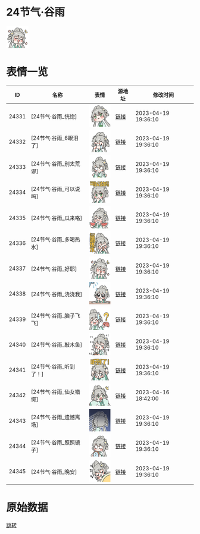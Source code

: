 # 24节气·谷雨

<img src="./cover.png" height="60" alt="cover" />

# 表情一览

|ID|名称|表情|源地址|修改时间|
|----|----|----|----|----|
|24331|[24节气·谷雨_恍惚]|<img src="./pic/024331_%5B24节气·谷雨_恍惚%5D.png" height="60" alt="恍惚"/>|[链接](https://i0.hdslb.com/bfs/garb/b4f1e6c9a2826ff892ca33096582c09f0b6bd7ac.png)|2023-04-19 19:36:10|
|24332|[24节气·谷雨_6眼泪了]|<img src="./pic/024332_%5B24节气·谷雨_6眼泪了%5D.png" height="60" alt="6眼泪了"/>|[链接](https://i0.hdslb.com/bfs/garb/8f08b40ae846e7f150e43f94c776e56fe035dfe9.png)|2023-04-19 19:36:10|
|24333|[24节气·谷雨_别太荒谬]|<img src="./pic/024333_%5B24节气·谷雨_别太荒谬%5D.png" height="60" alt="别太荒谬"/>|[链接](https://i0.hdslb.com/bfs/garb/97b60afd1aec40c923007969dad0e94c3d81bced.png)|2023-04-19 19:36:10|
|24334|[24节气·谷雨_可以说吗]|<img src="./pic/024334_%5B24节气·谷雨_可以说吗%5D.png" height="60" alt="可以说吗"/>|[链接](https://i0.hdslb.com/bfs/garb/b4d1b694c0e993b1e0bea9cad65730c4e396bc92.png)|2023-04-19 19:36:10|
|24335|[24节气·谷雨_瓜来咯]|<img src="./pic/024335_%5B24节气·谷雨_瓜来咯%5D.png" height="60" alt="瓜来咯"/>|[链接](https://i0.hdslb.com/bfs/garb/73e9359c4623f28d783abb212f8712050e0c0d9e.png)|2023-04-19 19:36:10|
|24336|[24节气·谷雨_多喝热水]|<img src="./pic/024336_%5B24节气·谷雨_多喝热水%5D.png" height="60" alt="多喝热水"/>|[链接](https://i0.hdslb.com/bfs/garb/8fcdc877e5448fcb63223e76d8ae3b92564f055c.png)|2023-04-19 19:36:10|
|24337|[24节气·谷雨_好耶]|<img src="./pic/024337_%5B24节气·谷雨_好耶%5D.png" height="60" alt="好耶"/>|[链接](https://i0.hdslb.com/bfs/garb/5dfd699e5fd0b52b3ad3d77b28e53091fe107d0a.png)|2023-04-19 19:36:10|
|24338|[24节气·谷雨_浇浇我]|<img src="./pic/024338_%5B24节气·谷雨_浇浇我%5D.png" height="60" alt="浇浇我"/>|[链接](https://i0.hdslb.com/bfs/garb/5ed790ee7087ae0de1ea394e1fddde76ec1b13e5.png)|2023-04-19 19:36:10|
|24339|[24节气·谷雨_脑子飞飞]|<img src="./pic/024339_%5B24节气·谷雨_脑子飞飞%5D.png" height="60" alt="脑子飞飞"/>|[链接](https://i0.hdslb.com/bfs/garb/55d7ef8fb252831a0504c33524766b2dd29be5e9.png)|2023-04-19 19:36:10|
|24340|[24节气·谷雨_敲木鱼]|<img src="./pic/024340_%5B24节气·谷雨_敲木鱼%5D.png" height="60" alt="敲木鱼"/>|[链接](https://i0.hdslb.com/bfs/garb/4835f68462c479e6b9b12b9fd336c3b868cd2db1.png)|2023-04-19 19:36:10|
|24341|[24节气·谷雨_听到了！]|<img src="./pic/024341_%5B24节气·谷雨_听到了！%5D.png" height="60" alt="听到了！"/>|[链接](https://i0.hdslb.com/bfs/garb/6e1c6746e5cbd6af63572be9f1dc78af9e884477.png)|2023-04-19 19:36:10|
|24342|[24节气·谷雨_仙女错愕]|<img src="./pic/024342_%5B24节气·谷雨_仙女错愕%5D.png" height="60" alt="仙女错愕"/>|[链接](https://i0.hdslb.com/bfs/garb/95fe1f1c0e7e0ac60e14acf1a7dddff37c74e12e.png)|2023-04-16 18:42:00|
|24343|[24节气·谷雨_遗憾离场]|<img src="./pic/024343_%5B24节气·谷雨_遗憾离场%5D.png" height="60" alt="遗憾离场"/>|[链接](https://i0.hdslb.com/bfs/garb/98be3f6b1d460ea7eada8645d87e602330e7f8cf.png)|2023-04-19 19:36:10|
|24344|[24节气·谷雨_照照镜子]|<img src="./pic/024344_%5B24节气·谷雨_照照镜子%5D.png" height="60" alt="照照镜子"/>|[链接](https://i0.hdslb.com/bfs/garb/866f12703e77d44a0354d503bac3e14628cc23f1.png)|2023-04-19 19:36:10|
|24345|[24节气·谷雨_晚安]|<img src="./pic/024345_%5B24节气·谷雨_晚安%5D.png" height="60" alt="晚安"/>|[链接](https://i0.hdslb.com/bfs/garb/9de64e7435cd284c335ae6b6c237888f78108aec.png)|2023-04-19 19:36:10|

# 原始数据

[跳转](./raw.json)

